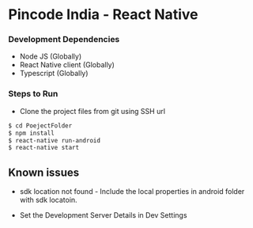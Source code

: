 # Pincode India - React Native

### Development Dependencies

* Node JS (Globally) 
* React Native client (Globally)
* Typescript (Globally)

### Steps to Run

* Clone the project files from git using SSH url

```sh
$ cd PoejectFolder
$ npm install
$ react-native run-android 
$ react-native start
```

## Known issues

* sdk location not found - Include the local properties in android folder with sdk locatoin.

* Set the Development Server Details in Dev Settings


